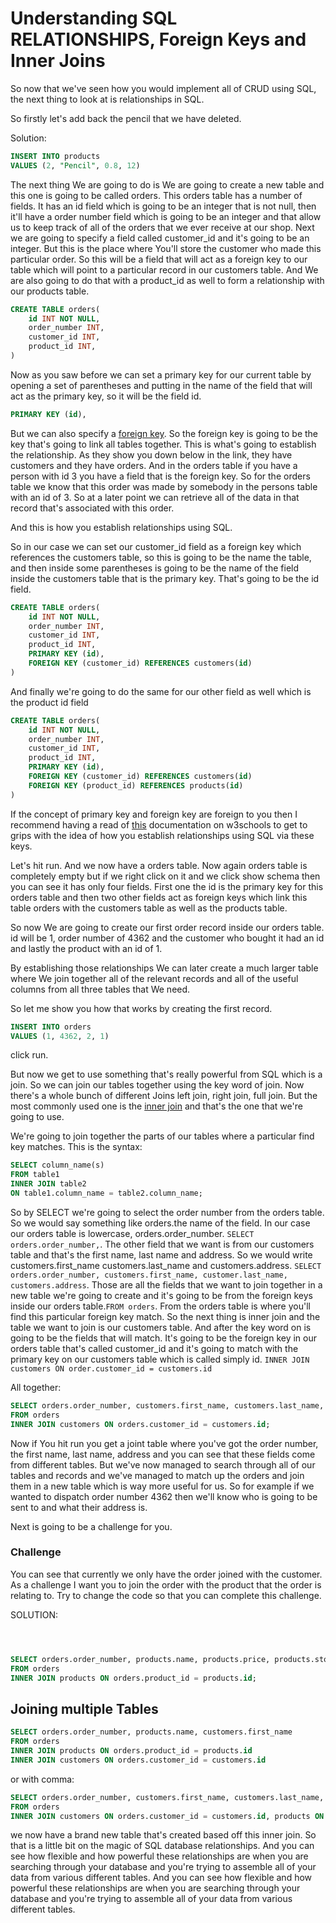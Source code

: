 # Understanding SQL RELATIONSHIPS, Foreign Keys and Inner Joins

So now that we've seen how you would implement all of CRUD using SQL, the next thing to look at is relationships in SQL.

So firstly let's add back the pencil that we have deleted.




Solution:

```SQL
INSERT INTO products
VALUES (2, "Pencil", 0.8, 12)
```

The next thing We are going to do is We are going to create a new table and this one is going to be called orders. This orders table has a number of fields. It has an id field which is going to be an integer that is not null, then it'll have a order number field which is going to be an integer and that allow us to keep track of all of the orders that we ever receive at our shop. Next we are going to specify a field called customer_id and it's going to be an integer. But this is the place where You'll store the customer who made this particular order.
So this will be a field that will act as a foreign key to our table which will point to a particular record in our customers table. And We are also going to do that with a product_id as well to form a relationship with our products table.

```SQL
CREATE TABLE orders(
    id INT NOT NULL,
    order_number INT,
    customer_id INT,
    product_id INT,
)
```


Now as you saw before we can set a primary key for our current table by opening a set of parentheses and putting in the name of the field that will act as the primary key, so it will be the field id.
```SQL
PRIMARY KEY (id),
```
But we can also specify a [foreign key](https://www.w3schools.com/sql/sql_foreignkey.asp). So the foreign key is going to be the key that's going to link all tables together. This is what's going to establish the relationship. As they show you down below in the link, they have customers and they have orders. And in the orders table if you have a person with id 3 you have a field that is the foreign key. So for the orders table we know that this order was made by somebody in the persons table with an id of 3. So at a later point we can retrieve all of the data in that record that's associated with this order.

And this is how you establish relationships using SQL.

So in our case we can set our customer_id field as a foreign key which references the customers table, so this is going to be the name the table, and then inside some parentheses is going to be the name of the field inside the customers table that is the primary key. That's going to be the id field.
```SQL
CREATE TABLE orders(
    id INT NOT NULL,
    order_number INT,
    customer_id INT,
    product_id INT,
    PRIMARY KEY (id),
    FOREIGN KEY (customer_id) REFERENCES customers(id)
)
```

And finally we're going to do the same for our other field as well which is the product id field

```SQL
CREATE TABLE orders(
    id INT NOT NULL,
    order_number INT,
    customer_id INT,
    product_id INT,
    PRIMARY KEY (id),
    FOREIGN KEY (customer_id) REFERENCES customers(id)
    FOREIGN KEY (product_id) REFERENCES products(id)
)
```


If the concept of primary key and foreign key are foreign to you then I recommend having a read of [this](https://www.w3schools.com/sql/sql_foreignkey.asp) documentation on w3schools to get to grips with the idea of how you establish relationships using SQL via these keys.


Let's hit run. And we now have a orders table. Now again orders table is completely empty but if we right click on it and we click show schema then you can see it has only four fields. First one the id is the primary key for this orders table and then two other fields act as foreign keys which link this table orders with the customers table as well as the products table.


So now We are going to create our first order record inside our orders table. id will be 1, order number of 4362 and the customer who bought it had an id and lastly the product with an id of 1.

By establishing those relationships We can later create a much larger table where We join together all of the relevant records and all of the useful columns from all three tables that We need.

So let me show you how that works by creating the first record.

```SQL
INSERT INTO orders
VALUES (1, 4362, 2, 1)
```

click run.

But now we get to use something that's really powerful from SQL which is a join. So we can join our tables together using the key word of join. Now there's a whole bunch of different Joins left join, right join, full join. But the most commonly used one is the [inner join](https://www.w3schools.com/sql/sql_join_inner.asp) and that's the one that we're going to use.

We're going to join together the parts of our tables where a particular find key matches. This is the syntax:

```SQL
SELECT column_name(s)
FROM table1
INNER JOIN table2
ON table1.column_name = table2.column_name;
```

So by SELECT we're going to select the order number from the orders table. So we would say something like orders.the name of the field. In our case our orders table is lowercase, orders.order_number.
```SELECT orders.order_number,```.
The other field that we want is from our customers table and that's the first name, last name and address. So we would write customers.first_name customers.last_name and customers.address.
```SELECT orders.order_number, customers.first_name, customer.last_name, customers.address```. Those are all the fields that we want to join together in a new table we're going to create and it's going to be from the foreign keys inside our orders table.```FROM orders```. From the orders table is where you'll find this particular foreign key match. So the next thing is inner join and the table we want to join is our customers table. And after the key word on is going to be the fields that will match. It's going to be the foreign key in our orders table that's called customer_id and it's going to match with the primary key on our customers table which is called simply id. ```INNER JOIN customers ON order.customer_id = customers.id```

All together:

```SQL
SELECT orders.order_number, customers.first_name, customers.last_name, customers.address
FROM orders
INNER JOIN customers ON orders.customer_id = customers.id;
```

Now if You hit run you get a joint table where you've got the order number, the first name, last name, address and you can see that these fields come from different tables. But we've now managed to search through all of our tables and records and we've managed to match up the orders and join them in a new table which is way more useful for us. So for example if we wanted to dispatch order number 4362 then we'll know who is going to be sent to and what their address is.

Next is going to be a challenge for you.

### Challenge

You can see that currently we only have the order joined with the customer. As a challenge I want you to join the order with the product that the order is relating to. Try to change the code so that you can complete this challenge.



SOLUTION:


```SQL



SELECT orders.order_number, products.name, products.price, products.stock
FROM orders
INNER JOIN products ON orders.product_id = products.id;
```

## Joining multiple Tables

```SQL
SELECT orders.order_number, products.name, customers.first_name
FROM orders
INNER JOIN products ON orders.product_id = products.id
INNER JOIN customers ON orders.customer_id = customers.id
```

or with comma:

```SQL
SELECT orders.order_number, customers.first_name, customers.last_name, customers.address, products.name, products.price, products.stock
FROM orders
INNER JOIN customers ON orders.customer_id = customers.id, products ON products.id = orders.product_id;
```

we now have a brand new table that's created based off this inner join. So that is a little bit on the magic of SQL database relationships. And you can see how flexible and how powerful these relationships are when you are searching through your database and you're trying to assemble all of your data from various different tables. And you can see how flexible and how powerful these relationships are when you are searching through your database and you're trying to assemble all of your data from various different tables.